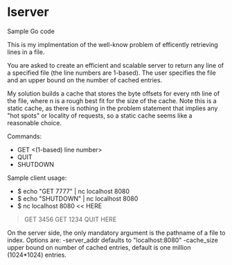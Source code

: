 # lserver
Sample Go code

This is my implmentation of the well-know problem of efficently retrieving lines in a file.

You are asked to create an efficient and scalable server to return any line of a specified file (the line numbers are 1-based).  The user specifies the file and an upper bound on the number of cached entries.

My solution builds a cache that stores the byte offsets for every nth line of the file, where n is a rough best fit for the size of the cache.  Note this is a static cache, as there is nothing in the problem statement that implies any "hot spots" or locality of requests, so a static cache seems like a reasonable choice.

Commands:
* GET <(1-based) line number>
* QUIT
* SHUTDOWN

Sample client usage:
* $ echo "GET 7777" | nc localhost 8080
* $ echo "SHUTDOWN" | nc localhost 8080
* $ nc localhost 8080 << HERE
> GET 3456
> GET 1234
> QUIT
> HERE

On the server side, the only mandatory argument is the pathname of a file to index.
Options are: -server_addr defaults to "localhost:8080"
             -cache_size upper bound on number of cached entries, default is one million (1024*1024) entries. 
